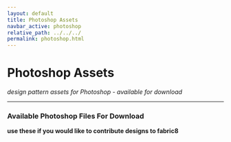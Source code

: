 ```yaml
---
layout: default
title: Photoshop Assets
navbar_active: photoshop
relative_path: ../../../
permalink: photoshop.html
---
```


# Photoshop Assets
*design pattern assets for Photoshop - available for download*

----

### Available Photoshop Files For Download
**use these if you would like to contribute designs to fabric8**
